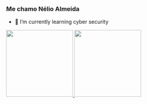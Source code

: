 ### Me chamo Nélio Almeida

- 🌱 I’m currently learning cyber security

<div>
  <a href="https://beacons.ai/nelioalmeida">
  <img height="180cm" src="https://github-readme-stats.vercel.app/api?username=nelioalmeida&show_icons=true&theme=dark&include_all_commits=true&count_private=true"/>
  <img height="180cm" src="https://github-readme-stats.vercel.app/api/top-langs/?username=nelioalmeida&layout=compact&langs_count=16&theme=dark"/>  
</div>

